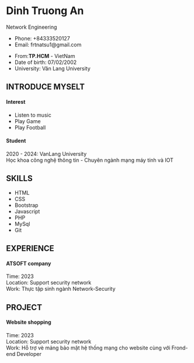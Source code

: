 
<!DOCTYPE html>
<html lang="en">
<head>
    <meta charset="UTF-8">
    <meta http-equiv="X-UA-Compatible" content="IE=edge">
    <meta name="viewport" content="width=device-width, initial-scale=1.0">
    <link rel="stylesheet" href="style.css">
    <link rel="stylesheet" href="https://cdnjs.cloudflare.com/ajax/libs/font-awesome/6.2.1/css/all.min.css">
</head>
<body>
    <div class="container">
       <div class="avatar">
        <img src="https://i.pinimg.com/564x/eb/57/6f/eb576ff023487bcb1fa3ad61ee7b23ee.jpg" alt="">
       </div>
       <div class="name">
            <h1>Dinh Truong An</h1>
            <div class="specialize">Network Engineering</div>
            <ul class="contact">
                <li>
                    <span>Phone:</span> +84333520127
                </li>
                <li>
                    <span>Email:</span> frtnatsu1@gmail.com
                </li>
            </ul>
       </div>
       <div class="info">
            <ul>
                <li>From:<b>TP.HCM</b> - VietNam</li>
                <li>Date of birth: 07/02/2002</li>
                <li>University: Văn Lang University</li>
            </ul>
       </div>
       <div class="intro">
        <h2>INTRODUCE MYSELT</h2>
        </div>
        <div class="item">
            <h4>Interest</h4>
        </h2>
        <ul>
            <li>Listen to music</li>
            <li>Play Game</li>
            <li>Play Football</li>
        </ul>
    </div>
            <div class="item">
                <h4>Student</h4>
                <div class="time">
                   <span>2020 - 2024:</span>
                   <span>VanLang University</span>
                </div>
                <div class="des">
                    Học khoa công nghệ thông tin - Chuyên ngành mạng máy tính và IOT
                </div>
            </div>
            <h2 class="skills">
                SKILLS
            </h2>
            <ul>
                <li>HTML</li>
                <li>CSS</li>
                <li>Bootstrap</li>
                <li>Javascript</li>
                <li>PHP</li>
                <li>MySql</li>
                <li>Git</li>
            </ul>
        <h2 class="experience">
            EXPERIENCE
        </h2>
        <div class="item">
            <h4>ATSOFT company</h4>
            <div class="time">
               Time: 2023
            </div>
            <div class="location">
               Location: Support security network
            </div>
            <div class="des">
               Work: Thực tập sinh ngành Network-Security
        <h2 class="project">
            PROJECT
        </h2>
        <div class="item">
            <h4>Website shopping</h4>
            <div class="time">
               Time: 2023
            </div>
            <div class="location">
                Location: Support security network
            </div>
            <div class="des">
                Work: Hỗ trợ vè mảng bảo mật hệ thống mạng cho website cùng với Frond-end Developer
            </div>
        </div>
       </div>
    </div>
